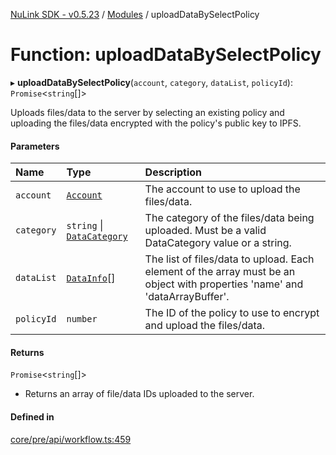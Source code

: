 [NuLink SDK - v0.5.23](../README.md) / [Modules](../modules.md) / uploadDataBySelectPolicy

# Function: uploadDataBySelectPolicy

▸ **uploadDataBySelectPolicy**(`account`, `category`, `dataList`, `policyId`): `Promise`<`string`[]\>

Uploads files/data to the server by selecting an existing policy and uploading the files/data encrypted with the policy's public key to IPFS.

#### Parameters

| Name | Type | Description |
| :------ | :------ | :------ |
| `account` | [`Account`](../classes/Account.md) | The account to use to upload the files/data. |
| `category` | `string` \| [`DataCategory`](../enums/DataCategory.md) | The category of the files/data being uploaded. Must be a valid DataCategory value or a string. |
| `dataList` | [`DataInfo`](../types/DataInfo.md)[] | The list of files/data to upload. Each element of the array must be an object with properties 'name' and 'dataArrayBuffer'. |
| `policyId` | `number` | The ID of the policy to use to encrypt and upload the files/data. |

#### Returns

`Promise`<`string`[]\>

- Returns an array of file/data IDs uploaded to the server.

#### Defined in

[core/pre/api/workflow.ts:459](https://github.com/NuLink-network/nulink-sdk/blob/1365126/src/core/pre/api/workflow.ts#L459)
